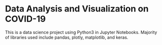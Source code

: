 # Data Analysis and Visualization on COVID-19
This is a data science project using Python3 in Jupyter Notebooks.
Majority of libraries used include pandas, plotly, matplotlib, and keras. 

